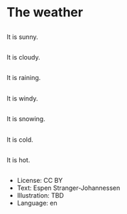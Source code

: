 # The weather

##
It is sunny.

##
It is cloudy.

##
It is raining.

##
It is windy.

##
It is snowing.

##
It is cold.

##
It is hot.

##
* License: CC BY
* Text: Espen Stranger-Johannessen
* Illustration: TBD
* Language: en
